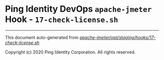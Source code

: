 
# Ping Identity DevOps `apache-jmeter` Hook - `17-check-license.sh`

---
This document auto-generated from _[apache-jmeter/opt/staging/hooks/17-check-license.sh](https://github.com/pingidentity/pingidentity-docker-builds/blob/master/apache-jmeter/opt/staging/hooks/17-check-license.sh)_

Copyright (c) 2020 Ping Identity Corporation. All rights reserved.
